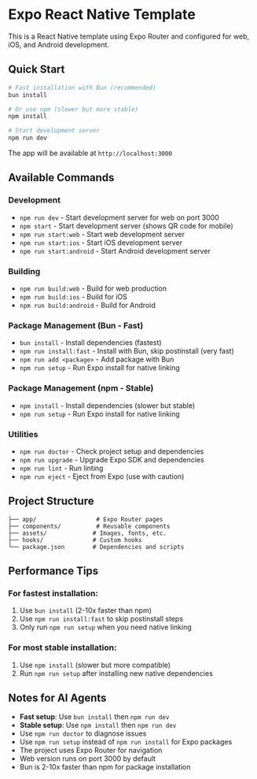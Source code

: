# Expo React Native Template

This is a React Native template using Expo Router and configured for web, iOS, and Android development.

## Quick Start

```bash
# Fast installation with Bun (recommended)
bun install

# Or use npm (slower but more stable)
npm install

# Start development server
npm run dev
```

The app will be available at `http://localhost:3000`

## Available Commands

### Development
- `npm run dev` - Start development server for web on port 3000
- `npm start` - Start development server (shows QR code for mobile)
- `npm run start:web` - Start web development server
- `npm run start:ios` - Start iOS development server
- `npm run start:android` - Start Android development server

### Building
- `npm run build:web` - Build for web production
- `npm run build:ios` - Build for iOS
- `npm run build:android` - Build for Android

### Package Management (Bun - Fast)
- `bun install` - Install dependencies (fastest)
- `npm run install:fast` - Install with Bun, skip postinstall (very fast)
- `npm run add <package>` - Add package with Bun
- `npm run setup` - Run Expo install for native linking

### Package Management (npm - Stable)
- `npm install` - Install dependencies (slower but stable)
- `npm run setup` - Run Expo install for native linking

### Utilities
- `npm run doctor` - Check project setup and dependencies
- `npm run upgrade` - Upgrade Expo SDK and dependencies
- `npm run lint` - Run linting
- `npm run eject` - Eject from Expo (use with caution)

## Project Structure

```
├── app/                 # Expo Router pages
├── components/          # Reusable components
├── assets/             # Images, fonts, etc.
├── hooks/              # Custom hooks
└── package.json        # Dependencies and scripts
```

## Performance Tips

### For fastest installation:
1. Use `bun install` (2-10x faster than npm)
2. Use `npm run install:fast` to skip postinstall steps
3. Only run `npm run setup` when you need native linking

### For most stable installation:
1. Use `npm install` (slower but more compatible)
2. Run `npm run setup` after installing new native dependencies

## Notes for AI Agents

- **Fast setup**: Use `bun install` then `npm run dev`
- **Stable setup**: Use `npm install` then `npm run dev`
- Use `npm run doctor` to diagnose issues
- Use `npm run setup` instead of `npm run install` for Expo packages
- The project uses Expo Router for navigation
- Web version runs on port 3000 by default
- Bun is 2-10x faster than npm for package installation 